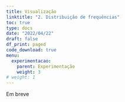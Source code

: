 ```yaml
---
title: Visualização
linktitle: "2. Distribuição de frequências"
toc: true
type: docs
date: "2022/04/22"
draft: false
df_print: paged
code_download: true
menu:
  experimentacao:
    parent: Experimentação
    weight: 3
# weight: 1
---
```


Em breve
